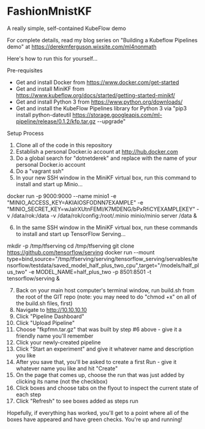 # FashionMnistKF
A really simple, self-contained KubeFlow demo

For complete details, read my blog series on "Building a Kubeflow Pipelines demo" at https://derekmferguson.wixsite.com/ml4nonmath

Here's how to run this for yourself...

Pre-requisites

* Get and install Docker from https://www.docker.com/get-started 
* Get and install MiniKF from https://www.kubeflow.org/docs/started/getting-started-minikf/
* Get and install Python 3 from https://www.python.org/downloads/ 
* Get and install the KubeFlow Pipelines library for Python 3 via "pip3 install python-dateutil https://storage.googleapis.com/ml-pipeline/release/0.1.2/kfp.tar.gz --upgrade"

Setup Process

1) Clone all of the code in this repository
2) Establish a personal Docker.io account at http://hub.docker.com
3) Do a global search for "dotnetderek" and replace with the name of your personal Docker.io account
4) Do a "vagrant ssh"
5) In your new SSH window in the MiniKF virtual box, run this command to install and start up Minio...

docker run -p 9000:9000 --name minio1 -e "MINIO_ACCESS_KEY=AKIAIOSFODNN7EXAMPLE" -e "MINIO_SECRET_KEY=wJalrXUtnFEMI/K7MDENG/bPxRfiCYEXAMPLEKEY" -v /data/rok:/data -v /data/rok/config:/root/.minio minio/minio server /data &

6) In the same SSH window in the MiniKF virtual box, run these commands to install and start up TensorFlow Serving...

mkdir -p /tmp/tfserving
cd /tmp/tfserving
git clone https://github.com/tensorflow/serving
docker run --mount type=bind,source="/tmp/tfserving/serving/tensorflow_serving/servables/tensorflow/testdata/saved_model_half_plus_two_cpu",target="/models/half_plus_two" -e MODEL_NAME=half_plus_two -p 8501:8501 -t tensorflow/serving &

7) Back on your main host computer's terminal window, run build.sh from the root of the GIT repo (note: you may need to do "chmod +x" on all of the build.sh files, first)
8) Navigate to http://10.10.10.10
9) Click "Pipeline Dashboard"
10) Click "Upload Pipeline"
11) Choose "fkpfmn.tar.gz" that was built by step #6 above - give it a friendly name you'll remember
12) Click your newly-created pipeline
13) Click "Start an experiment" and give it whatever name and description you like
14) After you save that, you'll be asked to create a first Run - give it whatever name you like and hit "Create"
15) On the page that comes up, choose the run that was just added by clicking its name (not the checkbox)
16) Click boxes and choose tabs on the flyout to inspect the current state of each step
17) Click "Refresh" to see boxes added as steps run

Hopefully, if everything has worked, you'll get to a point where all of the boxes have appeared and have green checks.  You're up and running!
